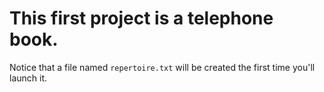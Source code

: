 # This first project is a telephone book.

Notice that a file named `repertoire.txt` will be created the first time you'll launch it.
